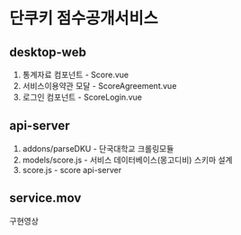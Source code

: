 # 단쿠키 점수공개서비스

desktop-web
------
1. 통계자료 컴포넌트 - Score.vue
2. 서비스이용약관 모달 - ScoreAgreement.vue
3. 로그인 컴포넌트 - ScoreLogin.vue


api-server
------
1. addons/parseDKU - 단국대학교 크롤링모듈
2. models/score.js - 서비스 데이터베이스(몽고디비) 스키마 설계
3. score.js - score api-server

service.mov
------
구현영상
